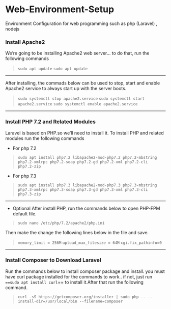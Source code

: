 # Web-Environment-Setup
Environment Configuration for web programming such as php (Laravel)  , nodejs

### Install Apache2
We’re going to be installing Apache2 web server… to do that, run the following commands 
> `sudo apt update`
`sudo apt update`
---------
After installing, the commads below can be used to stop, start and enable Apache2 service to always start up with the server boots.

> `sudo systemctl stop apache2.service`
`sudo systemctl start apache2.service`
`sudo systemctl enable apache2.service`
-------

### Install PHP 7.2 and Related Modules
Laravel is based on PHP.so we’ll need to install it. To install PHP and related modules run the following commands 

* For php 7.2
> `sudo apt install php7.2 libapache2-mod-php7.2 php7.2-mbstring php7.2-xmlrpc php7.2-soap php7.2-gd php7.2-xml php7.2-cli php7.2-zip` 

* For php 7.3
> `sudo apt install php7.3 libapache2-mod-php7.3 php7.3-mbstring php7.3-xmlrpc php7.3-soap php7.3-gd php7.3-xml php7.3-cli php7.3-zip`
------
* Optional
After install PHP, run the commands below to open PHP-FPM default file.
>	`sudo nano /etc/php/7.2/apache2/php.ini`

Then make the change the following lines below in the file and save.

> `memory_limit = 256M`
 `upload_max_filesize = 64M`
 `cgi.fix_pathinfo=0`
------
###  Install Composer to Download Laravel

Run the commands below to install composer package and install.
you must have curl package installed for the commands to work.. if not, just run `==sudo apt install curl`== to install it.After that run the following command.
> `curl -sS https://getcomposer.org/installer | sudo php -- --install-dir=/usr/local/bin --filename=composer`